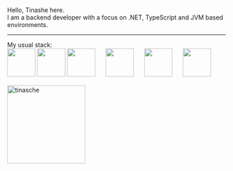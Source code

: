Hello, Tinashe here. <br> 
I am a backend developer with a focus on .NET, TypeScript and JVM based environments.
<hr>
My usual stack:
<div>
<!-- <img src="https://cdn.jsdelivr.net/gh/devicons/devicon/icons/azure/azure-original.svg" style="margin-right:20px;" width="65px" />  -->
<img src="https://cdn.jsdelivr.net/gh/devicons/devicon/icons/amazonwebservices/amazonwebservices-original.svg" width="65px" />
<img src="https://cdn.jsdelivr.net/gh/devicons/devicon/icons/angularjs/angularjs-plain.svg" width="65px" />
<img src="https://cdn.jsdelivr.net/gh/devicons/devicon/icons/dotnetcore/dotnetcore-original.svg" style="margin-right:20px;" width="65px"/>                
<!-- <img src="https://cdn.jsdelivr.net/gh/devicons/devicon/icons/java/java-original.svg" width="65px" /> -->
<img src="https://cdn.jsdelivr.net/gh/devicons/devicon/icons/kotlin/kotlin-plain.svg" style="margin-right:20px;" width="65px" />
<img src="https://cdn.jsdelivr.net/gh/devicons/devicon/icons/typescript/typescript-original.svg" style="margin-right:20px;" width="65px"/>
<!-- <img src="https://cdn.jsdelivr.net/gh/devicons/devicon/icons/microsoftsqlserver/microsoftsqlserver-plain-wordmark.svg" style="margin-right:20px;" width="65px"/>
<i class="devicon-microsoftsqlserver-plain-wordmark" style="margin-right:20px;" width="65px"></i>           -->
<img src="https://cdn.jsdelivr.net/gh/devicons/devicon/icons/postgresql/postgresql-original-wordmark.svg" style="margin-right:20px;" width="65px"/>
<br>
<br>
<img height="180em" show_icons=true align="center" src="https://github-readme-stats.vercel.app/api/top-langs?username=tinasche&show_icons=true&locale=en&layout=compact&langs_count=8&theme=slateorange" alt="tinasche"/>
</div>     
<!--<img src="https://img.shields.io/badge/Amazon_AWS-FF9900?style=for-the-badge&logo=amazonaws&logoColor=white"/>
<img src="https://img.shields.io/badge/microsoft%20azure-0089D6?style=for-the-badge&logo=microsoft-azure&logoColor=white"/>-->
